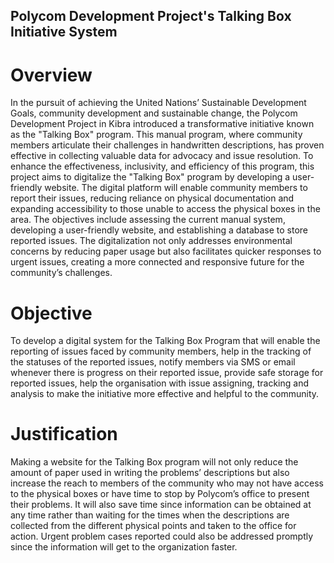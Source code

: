 ## Polycom Development Project's Talking Box Initiative System
# Overview
In the pursuit of achieving the United Nations’ Sustainable Development Goals, community development and sustainable change, the Polycom Development Project in Kibra introduced a transformative initiative known as the "Talking Box" program. This manual program, where community members articulate their challenges in handwritten descriptions, has proven effective in collecting valuable data for advocacy and issue resolution.
To enhance the effectiveness, inclusivity, and efficiency of this program, this project aims to digitalize the "Talking Box" program by developing a user-friendly website. The digital platform will enable community members to report their issues, reducing reliance on physical documentation and expanding accessibility to those unable to access the physical boxes in the area. The objectives include assessing the current manual system, developing a user-friendly website, and establishing a database to store reported issues. The digitalization not only addresses environmental concerns by reducing paper usage but also facilitates quicker responses to urgent issues, creating a more connected and responsive future for the community’s challenges.

# Objective
To develop a digital system for the Talking Box Program that will enable the reporting of issues faced by community members, help in the tracking of the statuses of the reported issues, notify members via SMS or email whenever there is progress on their reported issue, provide safe storage for reported issues, help the organisation with issue assigning, tracking and analysis to make the initiative more effective and helpful to the community.

# Justification
Making a website for the Talking Box program will not only reduce the amount of paper used in writing the problems’ descriptions but also increase the reach to members of the community who may not have access to the physical boxes or have time to stop by Polycom’s office to present their problems. It will also save time since information can be obtained at any time rather than waiting for the times when the descriptions are collected from the different physical points and taken to the office for action. Urgent problem cases reported could also be addressed promptly since the information will get to the organization faster.
